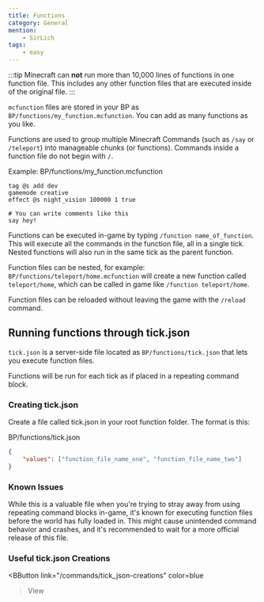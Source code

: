 ```yaml
---
title: Functions
category: General
mention:
	- SirLich
tags:
	- easy
---
```


:::tip
Minecraft can **not** run more than 10,000 lines of functions in one function file. This includes any other function files that are executed inside of the original file.
:::

`mcfunction` files are stored in your BP as `BP/functions/my_function.mcfunction`. You can add as many functions as you like.

Functions are used to group multiple Minecraft Commands (such as `/say` or `/teleport`) into manageable chunks (or functions). Commands inside a function file do not begin with `/`.

Example:
<CodeHeader>BP/functions/my_function.mcfunction</CodeHeader>

```
tag @s add dev
gamemode creative
effect @s night_vision 100000 1 true

# You can write comments like this
say hey!
```

Functions can be executed in-game by typing `/function name_of_function`. This will execute all the commands in the function file, all in a single tick. Nested functions will also run in the same tick as the parent function.

Function files can be nested, for example: `BP/functions/teleport/home.mcfunction` will create a new function called `teleport/home`, which can be called in game like `/function teleport/home`.

Function files can be reloaded without leaving the game with the `/reload` command.

## Running functions through tick.json

`tick.json` is a server-side file located as `BP/functions/tick.json` that lets you execute function files.

Functions will be run for each tick as if placed in a repeating command block.

### Creating tick.json

Create a file called tick.json in your root function folder. The format is this:

<CodeHeader>BP/functions/tick.json</CodeHeader>

```json
{
	"values": ["function_file_name_one", "function_file_name_two"]
}
```

### Known Issues

While this is a valuable file when you're trying to stray away from using repeating command blocks in-game, it's known for executing function files before the world has fully loaded in. This might cause unintended command behavior and crashes, and it's recommended to wait for a more official release of this file.

### Useful tick.json Creations

<BButton
	link="/commands/tick_json-creations"
	color=blue
>View</BButton>